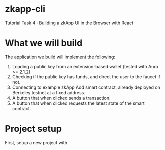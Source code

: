 # zkapp-cli
Tutorial Task 4 : Building a zkApp UI in the Browser with React
# What we will build
The application we build will implement the following:
1. Loading a public key from an extension-based wallet (tested with Auro >= 2.1.2)
2. Checking if the public key has funds, and direct the user to the faucet if not.
3. Connecting to example zkApp Add smart contract, already deployed on Berkeley testnet at a fixed address.
4. A button that when clicked sends a transaction.
5. A button that when clicked requests the latest state of the smart contract.
# Project setup
First, setup a new project with
